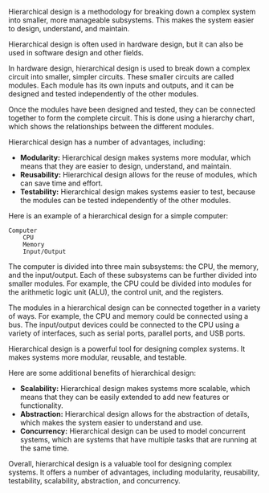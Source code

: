 Hierarchical design is a methodology for breaking down a complex system into smaller, more manageable subsystems. This makes the system easier to design, understand, and maintain.

Hierarchical design is often used in hardware design, but it can also be used in software design and other fields.

In hardware design, hierarchical design is used to break down a complex circuit into smaller, simpler circuits. These smaller circuits are called modules. Each module has its own inputs and outputs, and it can be designed and tested independently of the other modules.

Once the modules have been designed and tested, they can be connected together to form the complete circuit. This is done using a hierarchy chart, which shows the relationships between the different modules.

Hierarchical design has a number of advantages, including:

- **Modularity:** Hierarchical design makes systems more modular, which means that they are easier to design, understand, and maintain.
- **Reusability:** Hierarchical design allows for the reuse of modules, which can save time and effort.
- **Testability:** Hierarchical design makes systems easier to test, because the modules can be tested independently of the other modules.

Here is an example of a hierarchical design for a simple computer:

```
Computer
    CPU
    Memory
    Input/Output
```

The computer is divided into three main subsystems: the CPU, the memory, and the input/output. Each of these subsystems can be further divided into smaller modules. For example, the CPU could be divided into modules for the arithmetic logic unit (ALU), the control unit, and the registers.

The modules in a hierarchical design can be connected together in a variety of ways. For example, the CPU and memory could be connected using a bus. The input/output devices could be connected to the CPU using a variety of interfaces, such as serial ports, parallel ports, and USB ports.

Hierarchical design is a powerful tool for designing complex systems. It makes systems more modular, reusable, and testable.

Here are some additional benefits of hierarchical design:

- **Scalability:** Hierarchical design makes systems more scalable, which means that they can be easily extended to add new features or functionality.
- **Abstraction:** Hierarchical design allows for the abstraction of details, which makes the system easier to understand and use.
- **Concurrency:** Hierarchical design can be used to model concurrent systems, which are systems that have multiple tasks that are running at the same time.

Overall, hierarchical design is a valuable tool for designing complex systems. It offers a number of advantages, including modularity, reusability, testability, scalability, abstraction, and concurrency.